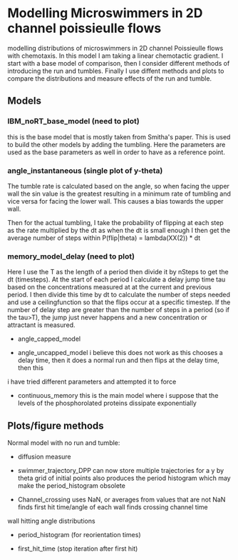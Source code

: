 # Modelling Microswimmers in 2D channel poissieulle flows
modelling distributions of microswimmers in 2D channel 
Poissieulle flows with chemotaxis. In this model I am taking a linear
chemotactic gradient. I start with a base model of comparison, then I 
consider different methods of introducing the run and tumbles. Finally 
I use diffent methods and plots to compare the distributions and measure 
effects of the run and tumble.

## Models
### IBM_noRT_base_model (need to plot)
this is the base model that is mostly taken from Smitha's
paper. This is used to build the other models by adding the
tumbling. Here the parameters are used as the base parameters
as well in order to have as a reference point.

### angle_instantaneous (single plot of y-theta)
The tumble rate is calculated based on the angle, so when facing
the upper wall the sin value is the greatest resulting in a 
minimum rate of tumbling and vice versa for facing the lower wall.
This causes a bias towards the upper wall.

Then for the actual tumbling, I take the probability of flipping 
at each step as the rate multiplied by the dt as when the dt is 
small enough I then get the average number of steps within 
P(flip|theta) = lambda(XX(2)) * dt

### memory_model_delay (need to plot)
Here I use the T as the length of a period then divide it by 
nSteps to get the dt (timesteps). At the start of each period
I calculate a delay jump time tau based on the concentrations 
measured at at the current and previous period. I then divide 
this time by dt to calculate the number of steps needed and use 
a ceilingfunction so that the flips occur at a specific timestep. 
If the number of delay step are greater than the number of steps 
in a period (so if the tau>T), the jump just never happens and 
a new concentration or attractant is measured.


- angle_capped_model

- angle_uncapped_model
i believe this does not work as this chooses a delay time,
then it does a normal run and then flips at the delay time,
then this 

i have tried different parameters
and attempted it to force

- continuous_memory
this is the main model where i suppose that the levels of
the phosphorolated proteins dissipate exponentially

## Plots/figure methods
Normal model with no run and tumble:

- diffusion measure

- swimmer_trajectory_DPP
can now store multiple trajectories for 
a y by theta grid of initial points
also produces the period histogram which
may make the period_histogram obsolete

- Channel_crossing
uses NaN, or averages from values that are not NaN
finds first hit time/angle of each wall
finds crossing channel time

wall hitting angle distributions

- period_histogram  (for reorientation times)


- first_hit_time (stop iteration after first hit)

